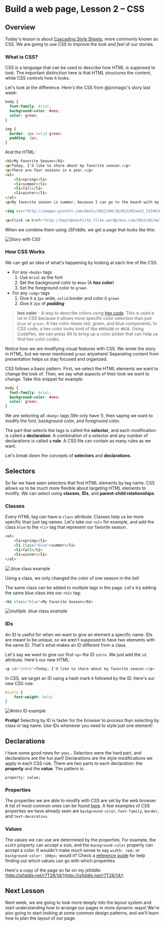 # Build a web page, Lesson 2 – CSS

## Overview

Today's lesson is about
[Cascading Style Sheets](http://en.wikipedia.org/wiki/CSS),
more commonly known as CSS. We are going to use CSS to improve the _look
and feel_ of our stories.

### What is CSS?

CSS is a language that can be used to describe how HTML is supposed to look.
The important distinction here is that HTML structures the content,
while CSS controls how it looks.

Let's look at the difference. Here's the CSS from @jonmagic's story last week:

```css
body {
  font-family: Arial;
  background-color: #eee;
  color: green;
}

img {
  border: 2px solid green;
  padding: 2px;
}
```

And the HTML:

```html
<h1>My Favorite Season</h1>
<p>Today, I'd like to share about my favorite season.</p>
<p>There are four seasons in a year.</p>
<ul>
    <li>spring</li>
    <li>summer</li>
    <li>fall</li>
    <li>winter</li>
</ul>
<p>My favorite season is summer, because I can go to the beach with my family.</p>

<img src="http://images.pinchit.com/deals/2012/04/16/012292aa53_1334616708_550.jpg" alt="">
    
<p>Click <a href="http://baytobeachlife.files.wordpress.com/2013/02/male-sealion3-by-chris-parsons.jpg">here</a> to see my favorite sea animal.</p> 
```

When we combine them using JSFiddle, we get a page that looks like this:

![Story with CSS](https://dl.dropboxusercontent.com/u/4042186/lesson2-sample.png)

### How CSS Works

We can get an idea of what's happening by looking at each line of the CSS.

* For any ```<body>``` tags
    1. Use ```Arial``` as the font
    2. Set the background color to ```#eee``` (A ***hex color***)
    3. Set the foreground color to ```green```
* For any ```<img>``` tags
    1. Give it a ```2px``` wide, ```solid``` border and color it ```green```
    2. Give it ```2px``` of ***padding***

> ***hex color*** - A way to describe colors using
> [hex code](http://en.wikipedia.org/wiki/Hexadecimal). This is used a lot in
> CSS because it allows more specific color selection than just ```blue``` or
> ```green```. A hex color mixes red, green, and blue components. In CSS code,
> a hex color looks kind of like ```#RRGGBB``` or ```#RGB```. Using CodePen,
> we can press Alt to bring up a color picker that can help us find hex color
> codes.

Notice how we are modifying visual features with CSS. We wrote the story in
HTML, but we never mentioned ```green``` anywhere! Separating content from
presentation helps us stay focused and organized.

CSS follows a basic pattern. First, we select the HTML elements we want to
change the look of. Then, we say what aspects of their look we want to change.
Take this snippet for example:

```css
body {
  font-family: Arial;
  background-color: #eee;
  color: green;
}
```

We are selecting all ```<body>``` tags (We only have 1),
then saying we want to modify the font, background color, and foreground color.

The part that selects the tags is called the **selector**, and each modification
is called a **declaration**. A combination of a selector and any number
of declarations is called a **rule**. A CSS file can contain as many rules as
we want.

Let's break down the concepts of **selectors** and **declarations**.

## Selectors

So far we have seen selectors that find HTML elements by tag name.
CSS allows us to be much more flexible about targeting HTML elements to modify.
We can select using **classes**, **IDs**, and **parent-child relationships**.

### Classes

Every HTML tag can have a ```class``` attribute. Classes help us be more
specific than just tag names. Let's take our ```<ul>``` for example, and add
the class ```blue``` to the ```<li>``` tag that represent our favorite season.

```html
<ul>
    <li>spring</li>
    <li class="blue">summer</li>
    <li>fall</li>
    <li>winter</li>
</ul>
```

![.blue class example](https://dl.dropboxusercontent.com/u/4042186/lesson2-css1.png)

Using a class, we only changed the color of one season in the list!

The same class can be added to multiple tags in the page. Let's try adding the same blue class into our ```<h1>``` tag:

```html
<h1 class="blue">My Favorite Season</h1>
```

![multiple .blue class example](https://dl.dropboxusercontent.com/u/4042186/lesson2-css2.png)

### IDs

An ID is useful for when we want to give an element a specific name. IDs
are meant to be unique, so we aren't supposed to have two elements with the
same ID. That's what makes an ID different from a class.

Let's say we want to give our first ```<p>``` the ID ```intro```. We just add
the ```id``` attribute. Here's our new HTML:

```html
<p id="intro">Today, I'd like to share about my favorite season.</p>
```

In CSS, we target an ID using a hash mark ```#``` followed by the ID. Here's
our new CSS rule:

```css
#intro {
    font-weight: bold;
}
```

![#intro ID example](https://dl.dropboxusercontent.com/u/4042186/lesson2-css3.png)

**Protip!** Selecting by ID is faster for the browser to process than selecting
by class or tag name. Use IDs whenever you need to style just one element!

## Declarations

I have some good news for you... Selectors were the hard part, and declarations
are the fun part! Declarations are the style modifications we apply in each
CSS rule. There are two parts to each declaration: the **property** and the
**value**. The pattern is:

```property: value;```

### Properties

The properties we are able to modify with CSS are set by the web browser. A list
of most common ones can be found [here](http://www.w3schools.com/cssref/). A few
examples of CSS properties we have already seen are ```background-color```,
```font-family```, ```border```, and ```text-decoration```.

### Values

The values we can use are determined by the properties. For example, the
```width``` property can accept a size, and the ```background-color``` property
can accept a color. It wouldn't make much sense to say ```width: red;``` or
```background-color: 100px;``` would it? Check a
[reference guide](http://www.w3schools.com/cssref/) for help finding out which
values can go with which properties.

Here's a copy of the page so far on my jsfiddle:
[http://jsfiddle.net/r7T26/14/](http://jsfiddle.net/r7T26/14/)

## Next Lesson

Next week, we are going to look more deeply into the layout system and start
understanding how to arrange our pages in more dynamic ways! We're also
going to start looking at some common design patterns, and we'll learn how to
plan the layout of our page.